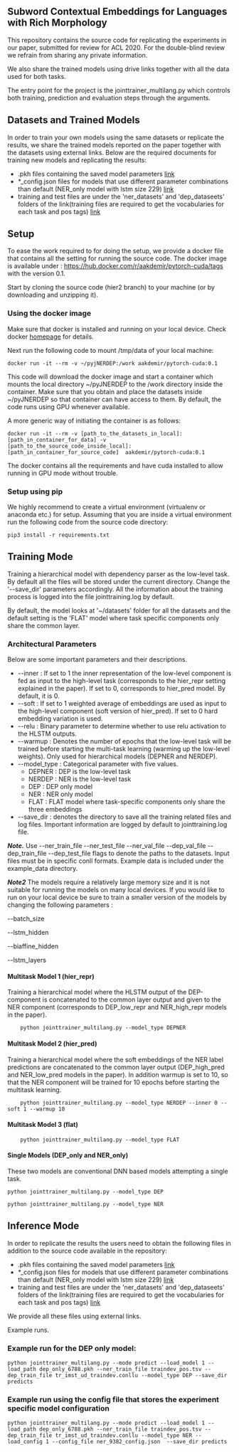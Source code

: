 ## Subword Contextual Embeddings for Languages with Rich Morphology

This repository contains the source code for replicating the experiments in our paper, submitted for review for ACL 2020.
For the double-blind review we refrain from sharing any private information.

We also share the trained models using drive links together with all the data used for both tasks.


The entry point for the project is the jointtrainer_multilang.py which controls both training, prediction and evaluation steps through the arguments.

## Datasets and Trained Models

In order to train your own models using the same datasets or replicate the results, we share the trained models reported on the paper together with the datasets using external links.
Below are the required documents for training new models and replicating the results:

- .pkh files containing the saved model parameters [link](https://drive.google.com/drive/folders/1I2YSW6Vzw6CrIgJlKfIm3uFod1ETd7SR?usp=sharing)
- *_config.json files for models that use different parameter combinations than default (NER_only model with lstm size 229) [link](https://drive.google.com/drive/folders/1I2YSW6Vzw6CrIgJlKfIm3uFod1ETd7SR?usp=sharing)
- training and test files are under the 'ner_datasets' and 'dep_dataseets' folders of the link(training files are required to get the vocabularies for each task and pos tags) [link](https://drive.google.com/drive/folders/1ugT4tk8FlxxOQdjp4m9pXc_6_Xhdlo2-?usp=sharing)


## Setup

To ease the work required to for doing the setup, we provide a docker file that contains all the setting for running the source code. The docker image is available under : https://hub.docker.com/r/aakdemir/pytorch-cuda/tags with the version 0.1.

Start by cloning the source code (hier2 branch) to your machine (or by downloading and unzipping it).

### Using the docker image

Make sure that docker is installed and running on your local device. Check docker [homepage](https://docs.docker.com/docker-for-windows/install/) for details.

Next run the following code to mount /tmp/data of your local machine:

```
docker run -it --rm -v ~/pyjNERDEP:/work aakdemir/pytorch-cuda:0.1

```

This code will download the docker image and start a container which mounts the local directory ~/pyJNERDEP to the /work directory inside the container.
Make sure that you obtain and place the datasets inside ~/pyJNERDEP so that container can have access to them.
By default, the code runs using GPU whenever available.

A more generic way of initiating the container is as follows:

```
docker run -it --rm -v [path_to_the_datasets_in_local]:[path_in_container_for_data] -v [path_to_the_source_code_inside_local]:[path_in_container_for_source_code]  aakdemir/pytorch-cuda:0.1

```

The docker contains all the requirements and have cuda installed to allow running in GPU mode without trouble.

### Setup using pip

We highly recommend to create a virtual environment (virtualenv or anaconda etc.) for setup.
Assuming that you are inside a virtual environment run the following code from the source code directory:

```
pip3 install -r requirements.txt

```


## Training Mode

Training a hierarchical model with dependency parser as the low-level task.
By default all the files will be stored under the current directory.
Change the '--save_dir' parameters accordingly. All the information about the training process is logged into the file jointtraining.log by default.



By default, the model looks at '~/datasets' folder for all the datasets and the default setting is the 'FLAT' model where task specific components only share the common layer.

### Architectural Parameters

Below are some important parameters and their descriptions.
- --inner : If set to 1 the inner representation of the low-level component is fed as input to the high-level task (corresponds to the hier_repr setting explained in the paper). If set to 0, corresponds to hier_pred model. By default, it is 0.
- --soft : If set to 1 weighted average of embeddings are used as input to the high-level component (soft version of hier_pred). If set to 0 hard embedding variation is used.
- --relu : Binary parameter to determine whether to use relu activation to the HLSTM outputs.  
- --warmup : Denotes the number of epochs that the low-level task will be trained before starting the multi-task learning (warming up the low-level weights). Only used for hierarchical models (DEPNER and NERDEP).
- --model_type : Categorical parameter with five values.
    - DEPNER : DEP is the low-level task
    - NERDEP : NER is the low-level task
    - DEP : DEP only model
    - NER : NER only model
    - FLAT : FLAT model where task-specific components only share the three embeddings
- --save_dir : denotes the directory to save all the training related files and log files. Important information are logged by default to jointtraining.log file.


***Note.*** Use --ner_train_file --ner_test_file --ner_val_file --dep_val_file --dep_train_file --dep_test_file flags to denote the paths to the datasets. Input files must be in specific conll formats. Example data is included  under the example_data directory.

***Note2*** The models require a relatively large memory size and it is not suitable for running the models on many local devices. If you would like to run on your local device be sure to train a smaller version of the models by changing the following parameters :

--batch_size

--lstm_hidden

--biaffine_hidden

--lstm_layers

#### Multitask Model 1 (hier_repr)
Training a hierarchical model where the HLSTM output of the DEP-component is concatenated to the common layer output and given to the NER component (corresponds to DEP_low_repr and NER_high_repr models in the paper).

```
    python jointtrainer_multilang.py --model_type DEPNER
```

#### Multitask Model 2 (hier_pred)
Training a hierarchical model where the soft embeddings of the NER label predictions are concatenated to the common layer output (DEP_high_pred and NER_low_pred models in the paper). In addition warmup is set to 10, so that the NER component will be trained for 10 epochs before starting the multitask learning.

```
    python jointtrainer_multilang.py --model_type NERDEP --inner 0 --soft 1 --warmup 10
```


#### Multitask Model 3 (flat)

```
    python jointtrainer_multilang.py --model_type FLAT

```

#### Single Models (DEP_only and NER_only)
These two models are conventional DNN based models attempting a single task.

```
python jointtrainer_multilang.py --model_type DEP
```

```
python jointtrainer_multilang.py --model_type NER
```


## Inference Mode

In order to replicate the results the users need to obtain the following files in addition to the source code  available in the repository:

- .pkh files containing the saved model parameters [link](https://drive.google.com/drive/folders/1I2YSW6Vzw6CrIgJlKfIm3uFod1ETd7SR?usp=sharing)
- *_config.json files for models that use different parameter combinations than default (NER_only model with lstm size 229) [link](https://drive.google.com/drive/folders/1I2YSW6Vzw6CrIgJlKfIm3uFod1ETd7SR?usp=sharing)
- training and test files are under the 'ner_datasets' and 'dep_dataseets' folders of the link(training files are required to get the vocabularies for each task and pos tags) [link](https://drive.google.com/drive/folders/1ugT4tk8FlxxOQdjp4m9pXc_6_Xhdlo2-?usp=sharing)

We provide all these files using external links.

Example runs.

### Example run for the DEP only model:



```
python jointtrainer_multilang.py --mode predict --load_model 1 --load_path dep_only_6788.pkh --ner_train_file traindev_pos.tsv --dep_train_file tr_imst_ud_traindev.conllu --model_type DEP --save_dir predicts
```


### Example run using the config file that stores the experiment specific model configuration
```
python jointtrainer_multilang.py --mode predict --load_model 1 --load_path dep_only_6788.pkh --ner_train_file traindev_pos.tsv --dep_train_file tr_imst_ud_traindev.conllu --model_type NER --load_config 1 --config_file ner_9382_config.json  --save_dir predicts
```
